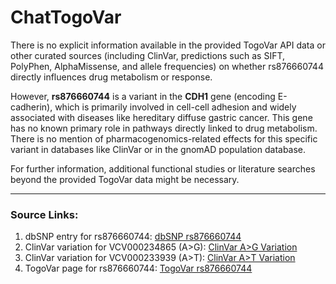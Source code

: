 # ChatTogoVar

There is no explicit information available in the provided TogoVar API data or other curated sources (including ClinVar, predictions such as SIFT, PolyPhen, AlphaMissense, and allele frequencies) on whether rs876660744 directly influences drug metabolism or response.

However, **rs876660744** is a variant in the **CDH1** gene (encoding E-cadherin), which is primarily involved in cell-cell adhesion and widely associated with diseases like hereditary diffuse gastric cancer. This gene has no known primary role in pathways directly linked to drug metabolism. There is no mention of pharmacogenomics-related effects for this specific variant in databases like ClinVar or in the gnomAD population database.

For further information, additional functional studies or literature searches beyond the provided TogoVar data might be necessary.

---

### Source Links:
1. dbSNP entry for rs876660744: [dbSNP rs876660744](https://identifiers.org/dbsnp/rs876660744)
2. ClinVar variation for VCV000234865 (A>G): [ClinVar A>G Variation](https://www.ncbi.nlm.nih.gov/clinvar/variation/234865)
3. ClinVar variation for VCV000233939 (A>T): [ClinVar A>T Variation](https://www.ncbi.nlm.nih.gov/clinvar/variation/233939)
4. TogoVar page for rs876660744: [TogoVar rs876660744](https://togovar.biosciencedbc.jp/variant/rs876660744)